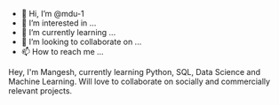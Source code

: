 - 👋 Hi, I’m @mdu-1
- 👀 I’m interested in ...
- 🌱 I’m currently learning ...
- 💞️ I’m looking to collaborate on ...
- 📫 How to reach me ...

<!---
mdu-1/mdu-1 is a ✨ special ✨ repository because its `README.md` (this file) appears on your GitHub profile.
You can click the Preview link to take a look at your changes.
--->
Hey, I'm Mangesh, currently learning Python, SQL, Data Science and Machine Learning. Will love to collaborate on socially and commercially relevant projects. 
